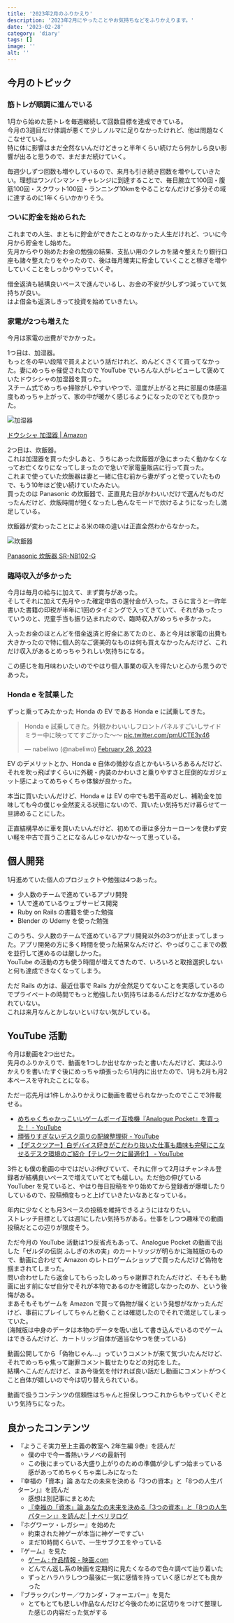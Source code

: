 ```yaml
---
title: '2023年2月のふりかえり'
description: '2023年2月にやったことやお気持ちなどをふりかえります。'
date: '2023-02-28'
category: 'diary'
tags: []
image: ''
alt: ''
---
```


## 今月のトピック

### 筋トレが順調に進んでいる

1月から始めた筋トレを毎週継続して回数目標を達成できている。  
今月の3週目だけ体調が悪くて少しノルマに足りなかったけれど、他は問題なくこなせている。  
特に体に影響はまだ全然ないんだけどきっと半年くらい続けたら何かしら良い影響が出ると思うので、まだまだ続けていく。

毎週少しずつ回数も増やしているので、来月も引き続き回数を増やしていきたい。理想はワンパンマン・チャレンジに到達することで、毎日腕立て100回・腹筋100回・スクワット100回・ランニング10kmをやることなんだけど多分その域に達するのに1年くらいかかりそう。

### ついに貯金を始められた

これまでの人生、まともに貯金ができたことのなかった人生だけれど、ついに今月から貯金をし始めた。  
先月からやり始めたお金の勉強の結果、支払い用のクレカを諸々整えたり銀行口座も諸々整えたりをやったので、後は毎月確実に貯金していくことと稼ぎを増やしていくことをしっかりやっていくぞ。

借金返済も結構良いペースで進んでいるし、お金の不安が少しずつ減っていて気持ちが良い。  
はよ借金も返済しきって投資を始めていきたい。

### 家電が2つも増えた

今月は家電の出費がでかかった。

1つ目は、加湿器。  
もっと冬の早い段階で買えよという話だけれど、めんどくさくて買ってなかった。妻にめっちゃ催促されたので YouTube でいろんな人がレビューして褒めていたドウシシャの加湿器を買った。  
スチーム式でめっちゃ掃除がしやすいやつで、湿度が上がると共に部屋の体感温度もめっちゃ上がって、家の中が暖かく感じるようになったのでとても良かった。

![加湿器](/images/blog/2023/02/look-back-202302/01.jpg)

[ドウシシャ 加湿器 | Amazon](https://amzn.to/3Z4D9FL)

2つ目は、炊飯器。  
これは加湿器を買った少しあと、うちにあった炊飯器が急にまったく動かなくなってお亡くなりになってしまったので急いで家電量販店に行って買った。  
これまで使っていた炊飯器は妻と一緒に住む前から妻がずっと使っていたもので、もう10年ほど使い続けていたみたい。  
買ったのは Panasonic の炊飯器で、正直見た目がかわいいだけで選んだものだったんだけど、炊飯時間が短くなったし色んなモードで炊けるようになったし満足している。

炊飯器が変わったことによる米の味の違いは正直全然わからなかった。

![炊飯器](/images/blog/2023/02/look-back-202302/02.jpg)

[Panasonic 炊飯器 SR-NB102-G](https://amzn.to/3ZsvRLO)

### 臨時収入が多かった

今月は毎月の給与に加えて、まず賞与があった。  
そしてそれに加えて先月やった確定申告の還付金が入った。さらに言うと一昨年書いた書籍の印税が半年に1回のタイミングで入ってきていて、それがあったっていうのと、児童手当も振り込まれたので、臨時収入がめっちゃ多かった。

入ったお金のほとんどを借金返済と貯金にあてたのと、あと今月は家電の出費も大きかったので特に個人的なご褒美的なものは何も買えなかったんだけど、これだけ収入があるとめっちゃうれしい気持ちになる。

この感じを毎月味わいたいのでやはり個人事業の収入を得たいと心から思うのであった。

### Honda e を試乗した

ずっと乗ってみたかった Honda の EV である Honda e に試乗してきた。

<blockquote class="twitter-tweet"><p lang="ja" dir="ltr">Honda e 試乗してきた。外観かわいいしフロントパネルすごいしサイドミラー中に映っててすごかった〜〜 <a href="https://t.co/pmUCTE3y46">pic.twitter.com/pmUCTE3y46</a></p>&mdash; nabeliwo (@nabeliwo) <a href="https://twitter.com/nabeliwo/status/1629658428112265216?ref_src=twsrc%5Etfw">February 26, 2023</a></blockquote> <script async src="https://platform.twitter.com/widgets.js" charset="utf-8"></script>

EV のデメリットとか、Honda e 自体の微妙な点とかもいろいろあるんだけど、それを吹っ飛ばすくらいに外観・内装のかわいさと乗りやすさと圧倒的なガジェット感によってめちゃくちゃ体験が良かった。

本当に買いたいんだけど、Honda e は EV の中でも若干高めだし、補助金を加味しても今の僕じゃ全然変える状態にないので、買いたい気持ちだけ募らせて一旦諦めることにした。

正直結構早めに車を買いたいんだけど、初めての車は多分カーローンを使わず安い軽を中古で買うことになるんじゃないかな～って思っている。

## 個人開発

1月進めていた個人のプロジェクトや勉強は4つあった。

- 少人数のチームで進めているアプリ開発
- 1人で進めているウェブサービス開発
- Ruby on Rails の書籍を使った勉強
- Blender の Udemy を使った勉強

このうち、少人数のチームで進めているアプリ開発以外の3つが止まってしまった。アプリ開発の方に多く時間を使った結果なんだけど、やっぱりここまでの数を並行して進めるのは厳しかった。  
YouTube の活動の方も使う時間が増えてきたので、いろいろと取捨選択しないと何も達成できなくなってしまう。

ただ Rails の方は、最近仕事で Rails 力が全然足りてないことを実感しているのでプライベートの時間でもっと勉強したい気持ちはあるんだけどなかなか進められていない。  
これは来月なんとかしないといけない気がしている。

## YouTube 活動

今月は動画を2つ出せた。  
先月のふりかえりで、動画を1つしか出せなかったと書いたんだけど、実はふりかえりを書いたすぐ後にめっちゃ頑張ったら1月内に出せたので、1月も2月も月2本ペースを守れたことになる。

ただ一応先月は1件しかふりかえりに動画を載せられなかったのでここで3件載せる。

- [めちゃくちゃかっこいいゲームボーイ互換機『Analogue Pocket』を買った！ - YouTube](https://www.youtube.com/watch?v=B40wRqPPHVA)
- [頑張りすぎないデスク周りの配線整理術 - YouTube](https://www.youtube.com/watch?v=iFWX4WkgmKk&t=2s)
- [【デスクツアー】白デバイス好きがこだわり抜いた仕事も趣味も完璧にこなせるデスク環境のご紹介【テレワークに最適化】 - YouTube](https://www.youtube.com/watch?v=AxGJ_2XvEWk&t=23s)

3件とも僕の動画の中ではだいぶ伸びていて、それに伴って2月はチャンネル登録者が結構良いペースで増えていてとても嬉しい。ただ他の伸びている YouTuber を見ていると、やはり毎日投稿をやり始めてから登録者が爆増したりしているので、投稿頻度もっと上げていきたいなあとなっている。

年内に少なくとも月3ペースの投稿を維持できるようにはなりたい。  
ストレッチ目標としては週1にしたい気持ちがある。仕事をしつつ趣味での動画投稿だとこの辺りが限度そう。

ただ今月の YouTube 活動は1つ反省点もあって、Analogue Pocket の動画で出した「ゼルダの伝説 ふしぎの木の実」のカートリッジが明らかに海賊版のもので、動画に合わせて Amazon のレトロゲームショップで買ったんだけど偽物を掴まされてしまった。  
問い合わせしたら返金してもらったしめっちゃ謝罪されたんだけど、そもそも動画に出す前になぜ自分でそれが本物であるのかを確認しなかったのか、という後悔がある。  
まあそもそもゲームを Amazon で買って偽物が届くという発想がなかったんだけど、事前にプレイしてちゃんと動くことは確認したのでそれで満足してしまっていた。  
(海賊版は中身のデータは本物のデータを吸い出して書き込んでいるのでゲームはできるんだけど、カートリッジ自体が適当なやつを使っている)

動画公開してから「偽物じゃん…」っていうコメントが来て気づいたんだけど、それでめっちゃ焦って謝罪コメント載せたりなどの対応をした。  
結構へこんだんだけど、まあ今後気を付ければ良い話だし動画にコメントがつくこと自体が嬉しいので今は切り替えられている。

動画で扱うコンテンツの信頼性はちゃんと担保しつつこれからもやっていくぞという気持ちになった。

## 良かったコンテンツ

- 『ようこそ実力至上主義の教室へ 2年生編 9巻』を読んだ
  - 僕の中で今一番熱いラノベの最新刊
  - この後にまっている大盛り上がりのための準備が少しずつ始まっている感があってめちゃくちゃ楽しみになった
- 『幸福の「資本」論 あなたの未来を決める「3つの資本」と「8つの人生パターン」』を読んだ
  - 感想は別記事にまとめた
  - [『幸福の「資本」論 あなたの未来を決める「3つの資本」と「8つの人生パターン」』を読んだ | ナベリヲログ](https://blog.nabeliwo.com/2023/01/read-kouku-no-shihonron/)
- 『ホグワーツ・レガシー』を始めた
  - 約束された神ゲーが本当に神ゲーですごい
  - まだ10時間くらいで、一生サブクエをやっている
- 『ゲーム』を見た
  - [ゲーム : 作品情報 - 映画.com](https://eiga.com/movie/11244/)
  - どんでん返し系の映画を定期的に見たくなるので色々調べて辿り着いた
  - ずっとハラハラしつつ最後に一気に感情を持っていく感じがとても良かった
- 『ブラックパンサー／ワカンダ・フォーエバー』を見た
  - とてもとても悲しい作品なんだけど今後のために区切りをつけて整理した感じの内容だった気がする

